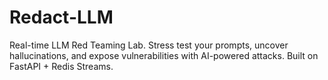 # Redact-LLM
Real-time LLM Red Teaming Lab. Stress test your prompts, uncover hallucinations, and expose vulnerabilities with AI-powered attacks. Built on FastAPI + Redis Streams.

